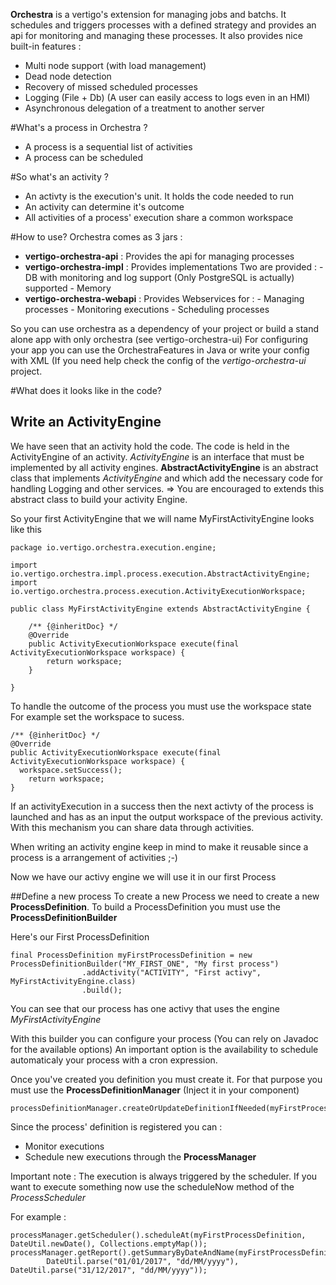 **Orchestra** is a vertigo's extension for managing jobs and batchs.
It schedules and triggers processes with a defined strategy and provides an api for monitoring and managing these processes.
It also provides nice built-in features :
- Multi node support (with load management)
- Dead node detection
- Recovery of missed scheduled processes
- Logging (File + Db) (A user can easily access to logs even in an HMI)
- Asynchronous delegation of a treatment to another server

#What's a process in Orchestra ?
- A process is a sequential list of activities
- A process can be scheduled

#So what's an activity ?
- An activty is the execution's unit. It holds the code needed to run
- An activity can determine it's outcome
- All activities of a process' execution share a common workspace 

#How to use?
Orchestra comes as 3 jars : 
- **vertigo-orchestra-api** : Provides the api for managing processes
- **vertigo-orchestra-impl** : Provides implementations
      Two are provided :
       - DB with monitoring and log support (Only PostgreSQL is actually) supported 
       - Memory
- **vertigo-orchestra-webapi** : Provides Webservices for :
      - Managing processes
      - Monitoring executions
      - Scheduling processes

So you can use orchestra as a dependency of your project or build a stand alone app with only orchestra (see vertigo-orchestra-ui)
For configuring your app you can use the OrchestraFeatures in Java or write your config with XML (If you need help check the config of the *vertigo-orchestra-ui* project.

#What does it looks like in the code?

## Write an ActivityEngine
We have seen that an activity hold the code. The code is held in the ActivityEngine of an activity.
*ActivityEngine* is an interface that must be implemented by all activity engines.
**AbstractActivityEngine** is an abstract class that implements *ActivityEngine* and which add the necessary code for handling Logging and other services. 
=> You are encouraged to extends this abstract class to build your activity Engine.

So your first ActivityEngine that we will name MyFirstActivityEngine looks like this 
```
package io.vertigo.orchestra.execution.engine;

import io.vertigo.orchestra.impl.process.execution.AbstractActivityEngine;
import io.vertigo.orchestra.process.execution.ActivityExecutionWorkspace;

public class MyFirstActivityEngine extends AbstractActivityEngine {

	/** {@inheritDoc} */
	@Override
	public ActivityExecutionWorkspace execute(final ActivityExecutionWorkspace workspace) {
		return workspace;
	}

}
```

To handle the outcome of the process you must use the workspace state
For example set the workspace to sucess.

```
/** {@inheritDoc} */
@Override
public ActivityExecutionWorkspace execute(final ActivityExecutionWorkspace workspace) {
  workspace.setSuccess();
	return workspace;
}
```
If an activityExecution in a success then the next activty of the process is launched and has as an input the output workspace of the previous activity. With this mechanism you can share data through activities.

When writing an activity engine keep in mind to make it reusable since a process is a arrangement of activities ;-)

Now we have our activy engine we will use it in our first Process

##Define a new process
To create a new Process we need to create a new **ProcessDefinition**.
To build a ProcessDefinition you must use the **ProcessDefinitionBuilder**

Here's our First ProcessDefinition

```
final ProcessDefinition myFirstProcessDefinition = new ProcessDefinitionBuilder("MY_FIRST_ONE", "My first process")
				.addActivity("ACTIVITY", "First activy", MyFirstActivityEngine.class)
				.build();
```
You can see that our process has one activy that uses the engine *MyFirstActivityEngine*

With this builder you can configure your process (You can rely on Javadoc for the available options)
An important option is the availability to schedule automaticaly your process with a cron expression.

Once you've created you definition you must create it. For that purpose you must use the **ProcessDefinitionManager** (Inject it in your component)

```
processDefinitionManager.createOrUpdateDefinitionIfNeeded(myFirstProcessDefinition);
```

Since the process' definition is registered you can :
- Monitor executions
- Schedule new executions
through the **ProcessManager** 

Important note : The execution is always triggered by the scheduler. If you want to execute something now use the scheduleNow method of the *ProcessScheduler*

For example :
```
processManager.getScheduler().scheduleAt(myFirstProcessDefinition, DateUtil.newDate(), Collections.emptyMap());
processManager.getReport().getSummaryByDateAndName(myFirstProcessDefinition, 
		DateUtil.parse("01/01/2017", "dd/MM/yyyy"), DateUtil.parse("31/12/2017", "dd/MM/yyyy"));
```

